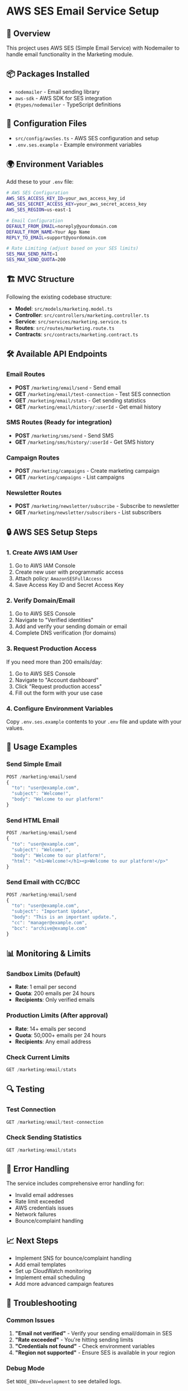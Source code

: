 # AWS SES Email Service Setup

## 🎯 Overview
This project uses AWS SES (Simple Email Service) with Nodemailer to handle email functionality in the Marketing module.

## 📦 Packages Installed
- `nodemailer` - Email sending library
- `aws-sdk` - AWS SDK for SES integration
- `@types/nodemailer` - TypeScript definitions

## 🔧 Configuration Files
- `src/config/awsSes.ts` - AWS SES configuration and setup
- `.env.ses.example` - Example environment variables

## 🌍 Environment Variables
Add these to your `.env` file:

```bash
# AWS SES Configuration
AWS_SES_ACCESS_KEY_ID=your_aws_access_key_id
AWS_SES_SECRET_ACCESS_KEY=your_aws_secret_access_key
AWS_SES_REGION=us-east-1

# Email Configuration
DEFAULT_FROM_EMAIL=noreply@yourdomain.com
DEFAULT_FROM_NAME=Your App Name
REPLY_TO_EMAIL=support@yourdomain.com

# Rate Limiting (adjust based on your SES limits)
SES_MAX_SEND_RATE=1
SES_MAX_SEND_QUOTA=200
```

## 🏗️ MVC Structure
Following the existing codebase structure:

- **Model**: `src/models/marketing.model.ts`
- **Controller**: `src/controllers/marketing.controller.ts`
- **Service**: `src/services/marketing.service.ts`
- **Routes**: `src/routes/marketing.route.ts`
- **Contracts**: `src/contracts/marketing.contract.ts`

## 🛠️ Available API Endpoints

### Email Routes
- **POST** `/marketing/email/send` - Send email
- **GET** `/marketing/email/test-connection` - Test SES connection
- **GET** `/marketing/email/stats` - Get sending statistics
- **GET** `/marketing/email/history/:userId` - Get email history

### SMS Routes (Ready for integration)
- **POST** `/marketing/sms/send` - Send SMS
- **GET** `/marketing/sms/history/:userId` - Get SMS history

### Campaign Routes
- **POST** `/marketing/campaigns` - Create marketing campaign
- **GET** `/marketing/campaigns` - List campaigns

### Newsletter Routes
- **POST** `/marketing/newsletter/subscribe` - Subscribe to newsletter
- **GET** `/marketing/newsletter/subscribers` - List subscribers

## 🔒 AWS SES Setup Steps

### 1. Create AWS IAM User
1. Go to AWS IAM Console
2. Create new user with programmatic access
3. Attach policy: `AmazonSESFullAccess`
4. Save Access Key ID and Secret Access Key

### 2. Verify Domain/Email
1. Go to AWS SES Console
2. Navigate to "Verified identities"
3. Add and verify your sending domain or email
4. Complete DNS verification (for domains)

### 3. Request Production Access
If you need more than 200 emails/day:
1. Go to AWS SES Console
2. Navigate to "Account dashboard"
3. Click "Request production access"
4. Fill out the form with your use case

### 4. Configure Environment Variables
Copy `.env.ses.example` contents to your `.env` file and update with your values.

## 🚀 Usage Examples

### Send Simple Email
```javascript
POST /marketing/email/send
{
  "to": "user@example.com",
  "subject": "Welcome!",
  "body": "Welcome to our platform!"
}
```

### Send HTML Email
```javascript
POST /marketing/email/send
{
  "to": "user@example.com",
  "subject": "Welcome!",
  "body": "Welcome to our platform!",
  "html": "<h1>Welcome!</h1><p>Welcome to our platform!</p>"
}
```

### Send Email with CC/BCC
```javascript
POST /marketing/email/send
{
  "to": "user@example.com",
  "subject": "Important Update",
  "body": "This is an important update.",
  "cc": "manager@example.com",
  "bcc": "archive@example.com"
}
```

## 📊 Monitoring & Limits

### Sandbox Limits (Default)
- **Rate**: 1 email per second
- **Quota**: 200 emails per 24 hours
- **Recipients**: Only verified emails

### Production Limits (After approval)
- **Rate**: 14+ emails per second
- **Quota**: 50,000+ emails per 24 hours
- **Recipients**: Any email address

### Check Current Limits
```javascript
GET /marketing/email/stats
```

## 🔍 Testing

### Test Connection
```javascript
GET /marketing/email/test-connection
```

### Check Sending Statistics
```javascript
GET /marketing/email/stats
```

## 🚨 Error Handling
The service includes comprehensive error handling for:
- Invalid email addresses
- Rate limit exceeded
- AWS credentials issues
- Network failures
- Bounce/complaint handling

## 📈 Next Steps
- Implement SNS for bounce/complaint handling
- Add email templates
- Set up CloudWatch monitoring
- Implement email scheduling
- Add more advanced campaign features

## 🔧 Troubleshooting

### Common Issues
1. **"Email not verified"** - Verify your sending email/domain in SES
2. **"Rate exceeded"** - You're hitting sending limits
3. **"Credentials not found"** - Check environment variables
4. **"Region not supported"** - Ensure SES is available in your region

### Debug Mode
Set `NODE_ENV=development` to see detailed logs.
